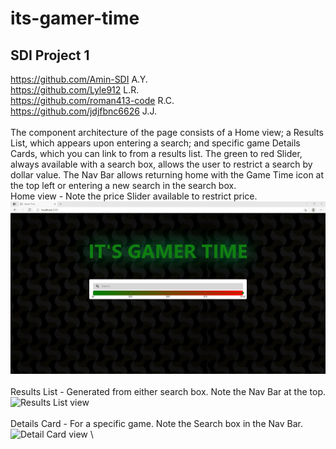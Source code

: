# its-gamer-time
## SDI Project 1
https://github.com/Amin-SDI A.Y. \
https://github.com/Lyle912 L.R.\
https://github.com/roman413-code R.C. \
https://github.com/jdjfbnc6626 J.J. \
\
The component architecture of the page consists of a Home view; a Results List, which appears upon entering a search; and specific game Details Cards, which you can link to from a results list. The green to red Slider, always available with a search box, allows the user to restrict a search by dollar value. The Nav Bar allows returning home with the Game Time icon at the top left or entering a new search in the search box.
\
Home view - Note the price Slider available to restrict price.\
![Home Page view](https://github.com/jdjfbnc6626/its-gamer-time/blob/f197290b26a9a73a1fea25fec3a9c366a0e7948f/readme-stuff/view-home2.JPG) \
\
Results List - Generated from either search box. Note the Nav Bar at the top. \
![Results List view](https://github.com/jdjfbnc6626/its-gamer-time/blob/f197290b26a9a73a1fea25fec3a9c366a0e7948f/readme-stuff/view-result2.JPG) \
\
Details Card - For a specific game. Note the Search box in the Nav Bar. \
![Detail Card view](https://github.com/jdjfbnc6626/its-gamer-time/blob/f197290b26a9a73a1fea25fec3a9c366a0e7948f/readme-stuff/view-detail2.JPG) \
